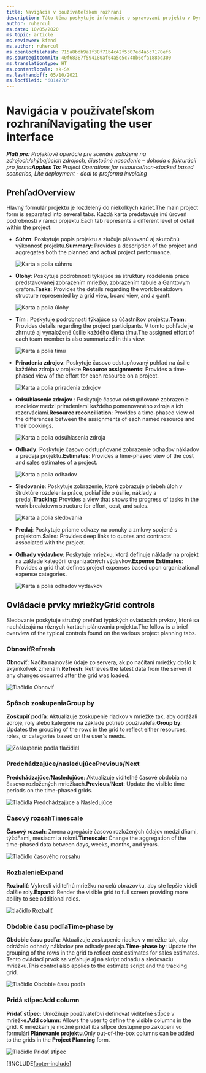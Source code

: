 ```yaml
---
title: Navigácia v používateľskom rozhraní
description: Táto téma poskytuje informácie o spravovaní projektu v Dynamics 365 Project Operations.
author: ruhercul
ms.date: 10/05/2020
ms.topic: article
ms.reviewer: kfend
ms.author: ruhercul
ms.openlocfilehash: 715a8bdb9a1f38f71b4c42f5307ed4a5c7170ef6
ms.sourcegitcommit: 40f68387f594180af64a5e5c748b6efa188bd300
ms.translationtype: HT
ms.contentlocale: sk-SK
ms.lasthandoff: 05/10/2021
ms.locfileid: "6014270"
---
```

# <a name="navigating-the-user-interface"></a><span data-ttu-id="9e5eb-103">Navigácia v používateľskom rozhraní</span><span class="sxs-lookup"><span data-stu-id="9e5eb-103">Navigating the user interface</span></span>

<span data-ttu-id="9e5eb-104">_**Platí pre:** Projektové operácie pre scenáre založené na zdrojoch/chýbajúcich zdrojoch, čiastočné nasadenie – dohoda o fakturácii pro forma_</span><span class="sxs-lookup"><span data-stu-id="9e5eb-104">_**Applies To:** Project Operations for resource/non-stocked based scenarios, Lite deployment - deal to proforma invoicing_</span></span>

## <a name="overview"></a><span data-ttu-id="9e5eb-105">Prehľad</span><span class="sxs-lookup"><span data-stu-id="9e5eb-105">Overview</span></span>

<span data-ttu-id="9e5eb-106">Hlavný formulár projektu je rozdelený do niekoľkých kariet.</span><span class="sxs-lookup"><span data-stu-id="9e5eb-106">The main project form is separated into several tabs.</span></span> <span data-ttu-id="9e5eb-107">Každá karta predstavuje inú úroveň podrobností v rámci projektu.</span><span class="sxs-lookup"><span data-stu-id="9e5eb-107">Each tab represents a different level of detail within the project.</span></span>

- <span data-ttu-id="9e5eb-108">**Súhrn**: Poskytuje popis projektu a zlučuje plánovanú aj skutočnú výkonnosť projektu.</span><span class="sxs-lookup"><span data-stu-id="9e5eb-108">**Summary**: Provides a description of the project and aggregates both the planned and actual project performance.</span></span>

    ![Karta a polia súhrnu](media/navigation7.png)

- <span data-ttu-id="9e5eb-110">**Úlohy**: Poskytuje podrobnosti týkajúce sa štruktúry rozdelenia práce predstavovanej zobrazením mriežky, zobrazením tabule a Ganttovym grafom.</span><span class="sxs-lookup"><span data-stu-id="9e5eb-110">**Tasks**: Provides the details regarding the work breakdown structure represented by a grid view, board view, and a gantt.</span></span>

    ![Karta a polia úlohy](media/navigation8.png)

- <span data-ttu-id="9e5eb-112">**Tím** : Poskytuje podrobnosti týkajúce sa účastníkov projektu.</span><span class="sxs-lookup"><span data-stu-id="9e5eb-112">**Team**: Provides details regarding the project participants.</span></span> <span data-ttu-id="9e5eb-113">V tomto pohľade je zhrnuté aj vynaložené úsilie každého člena tímu.</span><span class="sxs-lookup"><span data-stu-id="9e5eb-113">The assigned effort of each team member is also summarized in this view.</span></span>

    ![Karta a polia tímu](media/navigation9.png)

- <span data-ttu-id="9e5eb-115">**Priradenia zdrojov**: Poskytuje časovo odstupňovaný pohľad na úsilie každého zdroja v projekte.</span><span class="sxs-lookup"><span data-stu-id="9e5eb-115">**Resource assignments**: Provides a time-phased view of the effort for each resource on a project.</span></span>

    ![Karta a polia priradenia zdrojov](media/navigation10.png)

- <span data-ttu-id="9e5eb-117">**Odsúhlasenie zdrojov** : Poskytuje časovo odstupňované zobrazenie rozdielov medzi priradeniami každého pomenovaného zdroja a ich rezerváciami.</span><span class="sxs-lookup"><span data-stu-id="9e5eb-117">**Resource reconciliation**: Provides a time-phased view of the differences between the assignments of each named resource and their bookings.</span></span>

    ![Karta a polia odsúhlasenia zdroja](media/navigation11.png)

- <span data-ttu-id="9e5eb-119">**Odhady**: Poskytuje časovo odstupňované zobrazenie odhadov nákladov a predaja projektu.</span><span class="sxs-lookup"><span data-stu-id="9e5eb-119">**Estimates**: Provides a time-phased view of the cost and sales estimates of a project.</span></span>

    ![Karta a polia odhadov](media/navigation12.png)

- <span data-ttu-id="9e5eb-121">**Sledovanie**: Poskytuje zobrazenie, ktoré zobrazuje priebeh úloh v štruktúre rozdelenia práce, pokiaľ ide o úsilie, náklady a predaj.</span><span class="sxs-lookup"><span data-stu-id="9e5eb-121">**Tracking**: Provides a view that shows the progress of tasks in the work breakdown structure for effort, cost, and sales.</span></span>

    ![Karta a polia sledovania](media/navigation13.png)

- <span data-ttu-id="9e5eb-123">**Predaj**: Poskytuje priame odkazy na ponuky a zmluvy spojené s projektom.</span><span class="sxs-lookup"><span data-stu-id="9e5eb-123">**Sales**: Provides deep links to quotes and contracts associated with the project.</span></span>

- <span data-ttu-id="9e5eb-124">**Odhady výdavkov**: Poskytuje mriežku, ktorá definuje náklady na projekt na základe kategórií organizačných výdavkov.</span><span class="sxs-lookup"><span data-stu-id="9e5eb-124">**Expense Estimates**: Provides a grid that defines project expenses based upon organizational expense categories.</span></span>

    ![Karta a polia odhadov výdavkov](media/navigation14.png)

## <a name="grid-controls"></a><span data-ttu-id="9e5eb-126">Ovládacie prvky mriežky</span><span class="sxs-lookup"><span data-stu-id="9e5eb-126">Grid controls</span></span>

<span data-ttu-id="9e5eb-127">Sledovanie poskytuje stručný prehľad typických ovládacích prvkov, ktoré sa nachádzajú na rôznych kartách plánovania projektu.</span><span class="sxs-lookup"><span data-stu-id="9e5eb-127">The follow is a brief overview of the typical controls found on the various project planning tabs.</span></span>

### <a name="refresh"></a><span data-ttu-id="9e5eb-128">Obnoviť</span><span class="sxs-lookup"><span data-stu-id="9e5eb-128">Refresh</span></span>

<span data-ttu-id="9e5eb-129">**Obnoviť**: Načíta najnovšie údaje zo servera, ak po načítaní mriežky došlo k akýmkoľvek zmenám.</span><span class="sxs-lookup"><span data-stu-id="9e5eb-129">**Refresh**: Retrieves the latest data from the server if any changes occurred after the grid was loaded.</span></span>

![Tlačidlo Obnoviť](media/navigation7.png)

### <a name="group-by"></a><span data-ttu-id="9e5eb-131">Spôsob zoskupenia</span><span class="sxs-lookup"><span data-stu-id="9e5eb-131">Group by</span></span>

<span data-ttu-id="9e5eb-132">**Zoskupiť podľa**: Aktualizuje zoskupenie riadkov v mriežke tak, aby odrážali zdroje, roly alebo kategórie na základe potrieb používateľa.</span><span class="sxs-lookup"><span data-stu-id="9e5eb-132">**Group by**: Updates the grouping of the rows in the grid to reflect either resources, roles, or categories based on the user's needs.</span></span>

![Zoskupenie podľa tlačidiel](media/navigation6.png)

### <a name="previousnext"></a><span data-ttu-id="9e5eb-134">Predchádzajúce/nasledujúce</span><span class="sxs-lookup"><span data-stu-id="9e5eb-134">Previous/Next</span></span>

<span data-ttu-id="9e5eb-135">**Predchádzajúce**/**Nasledujúce**: Aktualizuje viditeľné časové obdobia na časovo rozložených mriežkach.</span><span class="sxs-lookup"><span data-stu-id="9e5eb-135">**Previous**/**Next**: Update the visible time periods on the time-phased grids.</span></span>

![Tlačidlá Predchádzajúce a Nasledujúce](media/navigation2.png)

### <a name="timescale"></a><span data-ttu-id="9e5eb-137">Časový rozsah</span><span class="sxs-lookup"><span data-stu-id="9e5eb-137">Timescale</span></span>

<span data-ttu-id="9e5eb-138">**Časový rozsah**: Zmena agregácie časovo rozložených údajov medzi dňami, týždňami, mesiacmi a rokmi.</span><span class="sxs-lookup"><span data-stu-id="9e5eb-138">**Timescale**: Change the aggregation of the time-phased data between days, weeks, months, and years.</span></span>

![Tlačidlo časového rozsahu](media/navigation3.png)

### <a name="expand"></a><span data-ttu-id="9e5eb-140">Rozbalenie</span><span class="sxs-lookup"><span data-stu-id="9e5eb-140">Expand</span></span>

<span data-ttu-id="9e5eb-141">**Rozbaliť**: Vykreslí viditeľnú mriežku na celú obrazovku, aby ste lepšie videli ďalšie roly.</span><span class="sxs-lookup"><span data-stu-id="9e5eb-141">**Expand**: Render the visible grid to full screen providing more ability to see additional roles.</span></span>

![tlačidlo Rozbaliť](media/navigation4.png)

### <a name="time-phase-by"></a><span data-ttu-id="9e5eb-143">Obdobie času podľa</span><span class="sxs-lookup"><span data-stu-id="9e5eb-143">Time-phase by</span></span>

<span data-ttu-id="9e5eb-144">**Obdobie času podľa**: Aktualizuje zoskupenie riadkov v mriežke tak, aby odrážalo odhady nákladov pre odhady predaja.</span><span class="sxs-lookup"><span data-stu-id="9e5eb-144">**Time-phase by**: Update the grouping of the rows in the grid to reflect cost estimates for sales estimates.</span></span> <span data-ttu-id="9e5eb-145">Tento ovládací prvok sa vzťahuje aj na skript odhadu a sledovaciu mriežku.</span><span class="sxs-lookup"><span data-stu-id="9e5eb-145">This control also applies to the estimate script and the tracking grid.</span></span>

![Tlačidlo Obdobie času podľa](media/navigation0.png)

### <a name="add-column"></a><span data-ttu-id="9e5eb-147">Pridá stĺpec</span><span class="sxs-lookup"><span data-stu-id="9e5eb-147">Add column</span></span>

<span data-ttu-id="9e5eb-148">**Pridať stĺpec**: Umožňuje používateľovi definovať viditeľné stĺpce v mriežke.</span><span class="sxs-lookup"><span data-stu-id="9e5eb-148">**Add column**: Allows the user to define the visible columns in the grid.</span></span> <span data-ttu-id="9e5eb-149">K mriežkam je možné pridať iba stĺpce dostupné po zakúpení vo formulári **Plánovanie projektu**.</span><span class="sxs-lookup"><span data-stu-id="9e5eb-149">Only out-of-the-box columns can be added to the grids in the **Project Planning** form.</span></span>

![Tlačidlo Pridať stĺpec](media/navigation5.png)


[!INCLUDE[footer-include](../includes/footer-banner.md)]
